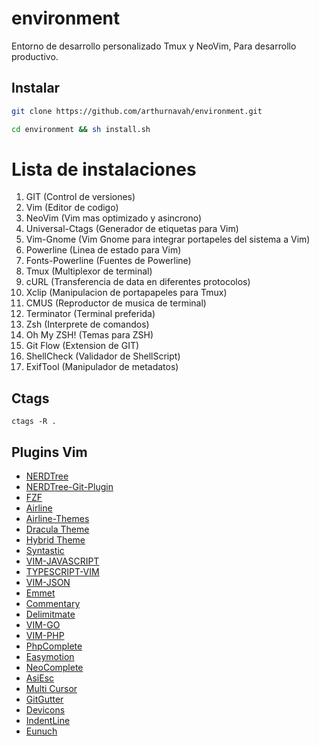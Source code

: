 # environment
Entorno de desarrollo personalizado Tmux y NeoVim, Para desarrollo productivo.

## Instalar
```sh
git clone https://github.com/arthurnavah/environment.git

cd environment && sh install.sh
```

# Lista de instalaciones
1. GIT (Control de versiones)
2. Vim (Editor de codigo)
3. NeoVim (Vim mas optimizado y asincrono)
4. Universal-Ctags (Generador de etiquetas para Vim)
5. Vim-Gnome (Vim Gnome para integrar portapeles del sistema a Vim)
6. Powerline (Linea de estado para Vim)
7. Fonts-Powerline (Fuentes de Powerline)
8. Tmux (Multiplexor de terminal)
9. cURL (Transferencia de data en diferentes protocolos)
10. Xclip (Manipulacion de portapapeles para Tmux)
11. CMUS (Reproductor de musica de terminal)
12. Terminator (Terminal preferida)
13. Zsh (Interprete de comandos)
14. Oh My ZSH! (Temas para ZSH)
15. Git Flow (Extension de GIT)
16. ShellCheck (Validador de ShellScript)
17. ExifTool (Manipulador de metadatos)

## Ctags
`ctags -R .`

## Plugins Vim
* [NERDTree](https://github.com/scrooloose/nerdtree)
* [NERDTree-Git-Plugin](https://github.com/Xuyuanp/nerdtree-git-plugin)
* [FZF](https://github.com/junegunn/fzf.vim)
* [Airline](https://github.com/vim-airline/vim-airline)
* [Airline-Themes](https://github.com/vim-airline/vim-airline-themes)
* [Dracula Theme](https://github.com/dracula/vim)
* [Hybrid Theme](https://github.com/w0ng/vim-hybrid)
* [Syntastic](https://github.com/vim-syntastic/syntastic)
* [VIM-JAVASCRIPT](https://github.com/pangloss/vim-javascript)
* [TYPESCRIPT-VIM](https://github.com/leafgarland/typescript-vim)
* [VIM-JSON](https://github.com/elzr/vim-json)
* [Emmet](https://github.com/mattn/emmet-vim)
* [Commentary](https://github.com/tpope/vim-commentary)
* [Delimitmate](https://github.com/Raimondi/delimitMate)
* [VIM-GO](https://github.com/fatih/vim-go)
* [VIM-PHP](https://github.com/StanAngeloff/php.vim)
* [PhpComplete](https://github.com/shawncplus/phpcomplete.vim)
* [Easymotion](https://github.com/easymotion/vim-easymotion)
* [NeoComplete](https://github.com/Shougo/neocomplete.vim)
* [AsiEsc](https://github.com/powerman/vim-plugin-AnsiEsc)
* [Multi Cursor](https://github.com/terryma/vim-multiple-cursors)
* [GitGutter](https://github.com/airblade/vim-gitgutter)
* [Devicons](https://github.com/ryanoasis/vim-devicons)
* [IndentLine](https://github.com/Yggdroot/indentLine)
* [Eunuch](https://github.com/tpope/vim-eunuch)
